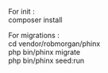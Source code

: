 For init :
<br>composer install

For migrations :
<br>cd vendor/robmorgan/phinx
<br>php bin/phinx migrate
<br>php bin/phinx seed:run